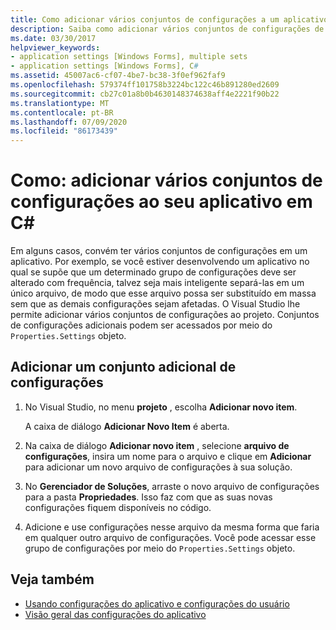 ```yaml
---
title: Como adicionar vários conjuntos de configurações a um aplicativo em C#
description: Saiba como adicionar vários conjuntos de configurações de Windows Forms ao seu aplicativo em C# usando o Visual Studio.
ms.date: 03/30/2017
helpviewer_keywords:
- application settings [Windows Forms], multiple sets
- application settings [Windows Forms], C#
ms.assetid: 45007ac6-cf07-4be7-bc38-3f0ef962faf9
ms.openlocfilehash: 579374ff101758b3224bc122c46b891280ed2609
ms.sourcegitcommit: cb27c01a8b0b4630148374638aff4e2221f90b22
ms.translationtype: MT
ms.contentlocale: pt-BR
ms.lasthandoff: 07/09/2020
ms.locfileid: "86173439"
---
```

# <a name="how-to-add-multiple-sets-of-settings-to-your-application-in-c"></a>Como: adicionar vários conjuntos de configurações ao seu aplicativo em C\#

Em alguns casos, convém ter vários conjuntos de configurações em um aplicativo. Por exemplo, se você estiver desenvolvendo um aplicativo no qual se supõe que um determinado grupo de configurações deve ser alterado com frequência, talvez seja mais inteligente separá-las em um único arquivo, de modo que esse arquivo possa ser substituído em massa sem que as demais configurações sejam afetadas. O Visual Studio lhe permite adicionar vários conjuntos de configurações ao projeto. Conjuntos de configurações adicionais podem ser acessados por meio do `Properties.Settings` objeto.

## <a name="add-an-additional-set-of-settings"></a>Adicionar um conjunto adicional de configurações

1. No Visual Studio, no menu **projeto** , escolha **Adicionar novo item**.

   A caixa de diálogo **Adicionar Novo Item** é aberta.

2. Na caixa de diálogo **Adicionar novo item** , selecione **arquivo de configurações**, insira um nome para o arquivo e clique em **Adicionar** para adicionar um novo arquivo de configurações à sua solução.

3. No **Gerenciador de Soluções**, arraste o novo arquivo de configurações para a pasta **Propriedades**. Isso faz com que as suas novas configurações fiquem disponíveis no código.

4. Adicione e use configurações nesse arquivo da mesma forma que faria em qualquer outro arquivo de configurações. Você pode acessar esse grupo de configurações por meio do `Properties.Settings` objeto.

## <a name="see-also"></a>Veja também

- [Usando configurações do aplicativo e configurações do usuário](using-application-settings-and-user-settings.md)
- [Visão geral das configurações do aplicativo](application-settings-overview.md)
